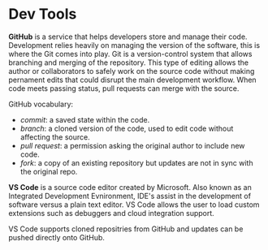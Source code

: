 # Dev Tools

<b>GitHub</b> is a service that helps developers store and manage their code. Development relies heavily on managing the version of the software, this is where the Git comes into play. Git is a version-control system that allows branching and merging of the repository. This type of editing allows the author or collaborators to safely work on the source code without making pernament edits that could disrupt the main development workflow. When code meets passing status, pull requests can merge with the source. 

GitHub vocabulary:
- <i>commit</i>: a saved state within the code.
- <i>branch</i>: a cloned version of the code, used to edit code without affecting the source.
- <i>pull request</i>: a permission asking the original author to include new code.
- <i>fork</i>: a copy of an existing repository but updates are not in sync with the original repo.

<b>VS Code</b> is a source code editor created by Microsoft. Also known as an Integrated Development Evnironment, IDE's assist in the development of software versus a plain text editor. VS Code allows the user to load custom extensions such as debuggers and cloud integration support. 

VS Code supports cloned repositries from GitHub and updates can be pushed directly onto GitHub. 

